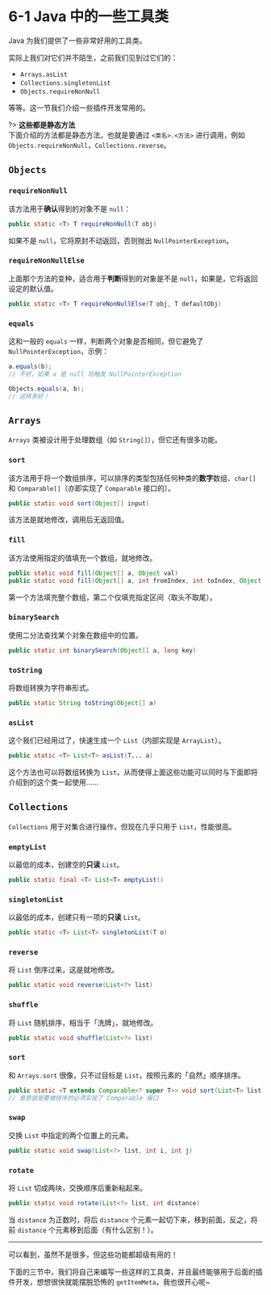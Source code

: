 # 6-1 Java 中的一些工具类

Java 为我们提供了一些非常好用的工具类。

实际上我们对它们并不陌生，之前我们见到过它们的：

- `Arrays.asList`
- `Collections.singletonList`
- `Objects.requireNonNull`

等等。这一节我们介绍一些插件开发常用的。

?> **这些都是静态方法**<br/>下面介绍的方法都是静态方法，也就是要通过 `<类名>.<方法>` 进行调用，例如 `Objects.requireNonNull`，`Collections.reverse`。

## `Objects`

### `requireNonNull`

该方法用于**确认**得到的对象不是 `null`：

```java
public static <T> T requireNonNull(T obj)
```

如果不是 `null`，它将原封不动返回，否则抛出 `NullPointerException`。

### `requireNonNullElse`

上面那个方法的变种，适合用于**判断**得到的对象是不是 `null`，如果是，它将返回设定的默认值。

```java
public static <T> T requireNonNullElse(T obj, T defaultObj)
```

### `equals`

这和一般的 `equals` 一样，判断两个对象是否相同，但它避免了 `NullPointerException`，示例：

```java
a.equals(b);
// 不好，如果 a 是 null 将触发 NullPointerException

Objects.equals(a, b);
// 这样多好！
```

## `Arrays`

`Arrays` 类被设计用于处理数组（如 `String[]`），但它还有很多功能。

### `sort`

该方法用于将一个数组排序，可以排序的类型包括任何种类的**数字**数组、`char[]` 和 `Comparable[]`（亦即实现了 `Comparable` 接口的）。

```java
public static void sort(Object[] input)
```

该方法是就地修改，调用后无返回值。

### `fill`

该方法使用指定的值填充一个数组，就地修改。

```java
public static void fill(Object[] a, Object val)
public static void fill(Object[] a, int fromIndex, int toIndex, Object val)
```

第一个方法填充整个数组，第二个仅填充指定区间（取头不取尾）。

### `binarySearch`

使用二分法查找某个对象在数组中的位置。

```java
public static int binarySearch(Object[] a, long key)
```

### `toString`

将数组转换为字符串形式。

```java
public static String toString(Object[] a)
```

### `asList`

这个我们已经用过了，快速生成一个 `List`（内部实现是 `ArrayList`）。

```java
public static <T> List<T> asList(T... a)
```

这个方法也可以将数组转换为 `List`，从而使得上面这些功能可以同时与下面即将介绍到的这个类一起使用……

## `Collections`

`Collections` 用于对集合进行操作，但现在几乎只用于 `List`，性能很高。

### `emptyList`

以最低的成本，创建空的**只读** `List`。

```java
public static final <T> List<T> emptyList()
```

### `singletonList`

以最低的成本，创建只有一项的**只读** `List`。

```java
public static <T> List<T> singletonList(T o)
```

### `reverse`

将 `List` 倒序过来，这是就地修改。

```java
public static void reverse(List<?> list)
```

### `shuffle`

将 `List` 随机排序，相当于「洗牌」，就地修改。

```java
public static void shuffle(List<?> list)
```

### `sort`

和 `Arrays.sort` 很像，只不过目标是 `List`，按照元素的「自然」顺序排序。

```java
public static <T extends Comparable<? super T>> void sort(List<T> list)
// 意思就是要被排序的必须实现了 Comparable 接口
```

### `swap`

交换 `List` 中指定的两个位置上的元素。

```java
public static void swap(List<?> list, int i, int j)
```

### `rotate`

将 `List` 切成两块，交换顺序后重新粘起来。

```java
public static void rotate(List<?> list, int distance)
```

当 `distance` 为正数时，将后 `distance` 个元素一起切下来，移到前面，反之，将前 `distance` 个元素移到后面（有什么区别！）。

---

可以看到，虽然不是很多，但这些功能都超级有用的！

下面的三节中，我们将自己来编写一些这样的工具类，并且最终能够用于后面的插件开发，想想很快就能摆脱恐怖的 `getItemMeta`，我也很开心呢~